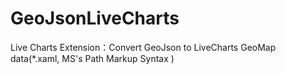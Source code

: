 # GeoJsonLiveCharts
Live Charts Extension：Convert GeoJson to LiveCharts GeoMap data(*.xaml, MS's Path Markup Syntax ) 
